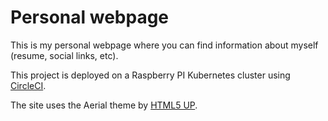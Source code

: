 # Personal webpage

This is my personal webpage where you can find information about myself (resume, social links, etc).

This project is deployed on a Raspberry PI Kubernetes cluster using [CircleCI](https://circleci.com/).

The site uses the Aerial theme by [HTML5 UP](html5up.net).
